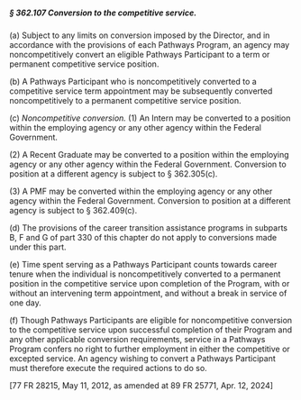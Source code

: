 ##### § 362.107 Conversion to the competitive service. #####

(a) Subject to any limits on conversion imposed by the Director, and in accordance with the provisions of each Pathways Program, an agency may noncompetitively convert an eligible Pathways Participant to a term or permanent competitive service position.

(b) A Pathways Participant who is noncompetitively converted to a competitive service term appointment may be subsequently converted noncompetitively to a permanent competitive service position.

(c) *Noncompetitive conversion.* (1) An Intern may be converted to a position within the employing agency or any other agency within the Federal Government.

(2) A Recent Graduate may be converted to a position within the employing agency or any other agency within the Federal Government. Conversion to position at a different agency is subject to § 362.305(c).

(3) A PMF may be converted within the employing agency or any other agency within the Federal Government. Conversion to position at a different agency is subject to § 362.409(c).

(d) The provisions of the career transition assistance programs in subparts B, F and G of part 330 of this chapter do not apply to conversions made under this part.

(e) Time spent serving as a Pathways Participant counts towards career tenure when the individual is noncompetitively converted to a permanent position in the competitive service upon completion of the Program, with or without an intervening term appointment, and without a break in service of one day.

(f) Though Pathways Participants are eligible for noncompetitive conversion to the competitive service upon successful completion of their Program and any other applicable conversion requirements, service in a Pathways Program confers no right to further employment in either the competitive or excepted service. An agency wishing to convert a Pathways Participant must therefore execute the required actions to do so.

[77 FR 28215, May 11, 2012, as amended at 89 FR 25771, Apr. 12, 2024]